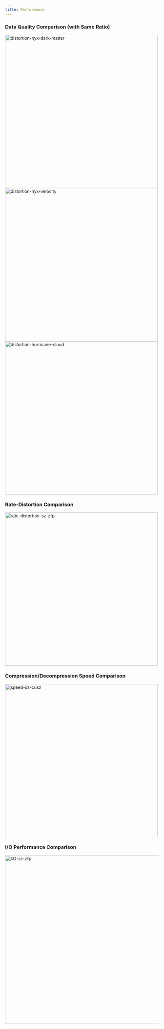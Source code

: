 ```yaml
---
title: Performance
---
```


### Data Quality Comparison (with Same Ratio)

<img width="500" alt="distortion-nyx-dark-matter" src="https://user-images.githubusercontent.com/5705572/95693406-0dae3580-0be1-11eb-9f05-0ce8b61dd9a2.png"> 

<img width="500" alt="distortion-nyx-velocity" src="https://user-images.githubusercontent.com/5705572/95693411-1272e980-0be1-11eb-9a6f-bd8b80bdafd8.png">

<img width="500" alt="distortion-hurricane-cloud" src="https://user-images.githubusercontent.com/5705572/95693413-16067080-0be1-11eb-88f3-8e920aef85e1.png">

### Rate-Distortion Comparison

<img width="500" alt="rate-distortion-sz-zfp" src="https://user-images.githubusercontent.com/5705572/95693513-a2189800-0be1-11eb-82c9-f7e4ed8dca4f.png">

### Compression/Decompression Speed Comparison
<img width="500" alt="speed-sz-cusz" src="https://user-images.githubusercontent.com/5705572/95693991-3c79db00-0be4-11eb-9523-d2152b6bc936.png">

### I/O Performance Comparison
<img width="550" alt="I:O-sz-zfp" src="https://user-images.githubusercontent.com/5705572/95694361-9085bf00-0be6-11eb-9f30-9357ac5e6f22.png">

